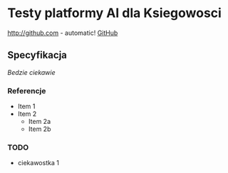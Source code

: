 # Testy platformy AI dla Ksiegowosci
http://github.com - automatic!
[GitHub](http://github.com)
## Specyfikacja
_Bedzie ciekawie_
### Referencje
* Item 1
* Item 2
  * Item 2a
  * Item 2b
### TODO
* ciekawostka 1
